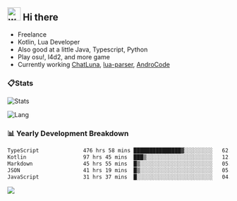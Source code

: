 ## <img alt="wave" src="https://raw.githubusercontent.com/MartinHeinz/MartinHeinz/master/wave.gif" width="30px"> Hi there

- Freelance
- Kotlin, Lua Developer
- Also good at a little Java, Typescript, Python
- Play osu!, l4d2, and more game
- Currently working [ChatLuna](https://github.com/ChatLunaLab), [lua-parser](https://github.com/dingyi222666/lua-parser), [AndroCode](https://github.com/dingyi222666/AndroCode)

### 📋Stats

![Stats](https://github-readme-stats.vercel.app/api?username=dingyi222666&show_icons=true&icon_color=47A69E&title_color=47A69E&count_private=true)    

![Lang](https://github-readme-stats.vercel.app/api/top-langs/?username=dingyi222666&layout=compact&title_color=47A69E&hide=html,css,c,c%2B%2B)   


### 📊 Yearly Development Breakdown

<!--START_SECTION:waka-->

```txt
TypeScript              476 hrs 58 mins ███████████████▓░░░░░░░░░   62.08 %
Kotlin                  97 hrs 45 mins  ███▒░░░░░░░░░░░░░░░░░░░░░   12.72 %
Markdown                45 hrs 55 mins  █▒░░░░░░░░░░░░░░░░░░░░░░░   05.98 %
JSON                    41 hrs 19 mins  █▒░░░░░░░░░░░░░░░░░░░░░░░   05.38 %
JavaScript              31 hrs 37 mins  █░░░░░░░░░░░░░░░░░░░░░░░░   04.12 %
```

<!--END_SECTION:waka-->

![](https://komarev.com/ghpvc/?username=dingyi222666)
